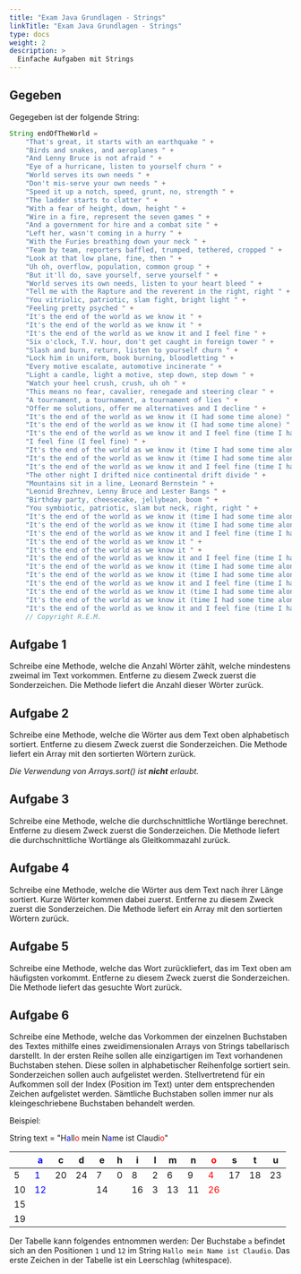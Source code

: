 ```yaml
---
title: "Exam Java Grundlagen - Strings"
linkTitle: "Exam Java Grundlagen - Strings"
type: docs
weight: 2
description: >
  Einfache Aufgaben mit Strings
---
```


## Gegeben
Gegegeben ist der folgende String:
```java
String endOfTheWorld =
    "That's great, it starts with an earthquake " +
    "Birds and snakes, and aeroplanes " +
    "And Lenny Bruce is not afraid " +
    "Eye of a hurricane, listen to yourself churn " +
    "World serves its own needs " +
    "Don't mis-serve your own needs " +
    "Speed it up a notch, speed, grunt, no, strength " +
    "The ladder starts to clatter " +
    "With a fear of height, down, height " +
    "Wire in a fire, represent the seven games " +
    "And a government for hire and a combat site " +
    "Left her, wasn't coming in a hurry " +
    "With the Furies breathing down your neck " +
    "Team by team, reporters baffled, trumped, tethered, cropped " +
    "Look at that low plane, fine, then " +
    "Uh oh, overflow, population, common group " +
    "But it'll do, save yourself, serve yourself " +
    "World serves its own needs, listen to your heart bleed " +
    "Tell me with the Rapture and the reverent in the right, right " +
    "You vitriolic, patriotic, slam fight, bright light " +
    "Feeling pretty psyched " +
    "It's the end of the world as we know it " +
    "It's the end of the world as we know it " +
    "It's the end of the world as we know it and I feel fine " +
    "Six o'clock, T.V. hour, don't get caught in foreign tower " +
    "Slash and burn, return, listen to yourself churn " +
    "Lock him in uniform, book burning, bloodletting " +
    "Every motive escalate, automotive incinerate " +
    "Light a candle, light a motive, step down, step down " +
    "Watch your heel crush, crush, uh oh " +
    "This means no fear, cavalier, renegade and steering clear " +
    "A tournament, a tournament, a tournament of lies " +
    "Offer me solutions, offer me alternatives and I decline " +
    "It's the end of the world as we know it (I had some time alone) " +
    "It's the end of the world as we know it (I had some time alone) " +
    "It's the end of the world as we know it and I feel fine (time I had some time alone) " +
    "I feel fine (I feel fine) " +
    "It's the end of the world as we know it (time I had some time alone) " +
    "It's the end of the world as we know it (time I had some time alone) " +
    "It's the end of the world as we know it and I feel fine (time I had some time alone) " +
    "The other night I drifted nice continental drift divide " +
    "Mountains sit in a line, Leonard Bernstein " +
    "Leonid Brezhnev, Lenny Bruce and Lester Bangs " +
    "Birthday party, cheesecake, jellybean, boom " +
    "You symbiotic, patriotic, slam but neck, right, right " +
    "It's the end of the world as we know it (time I had some time alone) " +
    "It's the end of the world as we know it (time I had some time alone) " +
    "It's the end of the world as we know it and I feel fine (time I had some time alone) " +
    "It's the end of the world as we know it " +
    "It's the end of the world as we know it " +
    "It's the end of the world as we know it and I feel fine (time I had some time alone) " +
    "It's the end of the world as we know it (time I had some time alone) " +
    "It's the end of the world as we know it (time I had some time alone) " +
    "It's the end of the world as we know it and I feel fine (time I had some time alone) " +
    "It's the end of the world as we know it (time I had some time alone) " +
    "It's the end of the world as we know it (time I had some time alone) " +
    "It's the end of the world as we know it and I feel fine (time I had some time alone)";
    // Copyright R.E.M.
```

## Aufgabe 1
Schreibe eine Methode, welche die Anzahl Wörter zählt, welche mindestens zweimal im Text vorkommen. Entferne zu diesem Zweck zuerst die Sonderzeichen.
Die Methode liefert die Anzahl dieser Wörter zurück.

## Aufgabe 2
Schreibe eine Methode, welche die Wörter aus dem Text oben alphabetisch sortiert. Entferne zu diesem Zweck zuerst die Sonderzeichen.
Die Methode liefert ein Array mit den sortierten Wörtern zurück.

_Die Verwendung von Arrays.sort() ist **nicht** erlaubt._

## Aufgabe 3
Schreibe eine Methode, welche die durchschnittliche Wortlänge berechnet. Entferne zu diesem Zweck zuerst die Sonderzeichen.
Die Methode liefert die durchschnittliche Wortlänge als Gleitkommazahl zurück.

## Aufgabe 4
Schreibe eine Methode, welche die Wörter aus dem Text nach ihrer Länge sortiert. Kurze Wörter kommen dabei zuerst. Entferne zu diesem Zweck zuerst die Sonderzeichen.
Die Methode liefert ein Array mit den sortierten Wörtern zurück.

## Aufgabe 5
Schreibe eine Methode, welche das Wort zurückliefert, das im Text oben am häufigsten vorkommt. Entferne zu diesem Zweck zuerst die Sonderzeichen.
Die Methode liefert das gesuchte Wort zurück.

## Aufgabe 6
[//]: # (Alte Beschreibung V1)
[//]: # (Schreibe eine Methode, welche die einzelnen Buchstaben des Textes in ein zweidimensionales Array von Strings überführt.)
[//]: # (Die erste Dimension hat dabei die Grösse der verschiedenen vorkommenden Zeichen im Text in alphabetischer Reihenfolge.)
[//]: # (Sonderzeichen sind ebenfalls Teil dieser alphabetischen Reihenfolge, die Sortierung richtet sich nach dem Integer-Wert der einzelnen Zeichen.)
[//]: # (Die zweite Dimension enthält pro Zeichen ein Array mit den Positionen der Zeichen im Text. An erster Stelle steht dabei das jeweilige Zeichen.)
[//]: # (Sämtliche Buchstaben sollen immer nur als kleingeschriebene Buchstaben behandelt werden.)

[//]: # (Alte Beschreibung V2)
[//]: # (Schreibe eine Methode, welche die einzelnen Buchstaben des Textes in ein zweidimensionales Array von Strings überführt.)
[//]: # (In der ersten Reihe sollen alle einzigartigen im Text vorhandenen Buchstaben stehen. )
[//]: # (Diese sollen in alphabetischer Reihenfolge sortiert sein. Sonderzeichen sollen auch aufgelistet werden.)
[//]: # (Unter jedem Buchstaben sollen fortlaufend die Positionen&#40;index&#41; im Text dargestellt werden.)
[//]: # (Sämtliche Buchstaben sollen immer nur als kleingeschriebene Buchstaben behandelt werden.)

Schreibe eine Methode, welche das Vorkommen der einzelnen Buchstaben des Textes mithilfe eines zweidimensionalen Arrays von Strings tabellarisch darstellt.
In der ersten Reihe sollen alle einzigartigen im Text vorhandenen Buchstaben stehen.
Diese sollen in alphabetischer Reihenfolge sortiert sein. Sonderzeichen sollen auch aufgelistet werden.
Stellvertretend für ein Aufkommen soll der Index (Position im Text) unter dem entsprechenden Zeichen aufgelistet werden.
Sämtliche Buchstaben sollen immer nur als kleingeschriebene Buchstaben behandelt werden.

Beispiel:

String text = "H<span style="color: blue">a</span>ll<span style="color: red">o</span> mein N<span style="color: blue">a</span>me ist Claudi<span style="color: red">o</span>"

|     | <span style="color: blue">a</span>  |  c  |  d  |  e  |  h  |  i  |  l  |  m  |  n  | <span style="color: red">o</span>  |  s  |  t  |  u  |
| --- |-------------------------------------| --- | --- | --- | --- | --- | --- | --- | --- |------------------------------------| --- | --- | --- |
|   5 | <span style="color: blue">1</span>  |  20 |  24 |   7 |   0 |   8 |   2 |   6 |   9 | <span style="color: red">4</span>  |  17 |  18 |  23 |
|  10 | <span style="color: blue">12</span> |     |     |  14 |     |  16 |   3 |  13 |  11 | <span style="color: red">26</span> |     |     |     |  
|  15 |                                     |     |     |     |     |     |     |     |     |                                    |     |     |     |
|  19 |                                     |     |     |     |     |     |     |     |     |                                    |     |     |     |

Der Tabelle kann folgendes entnommen werden:
Der Buchstabe `a` befindet sich an den Positionen `1` und `12` im String `Hallo mein Name ist Claudio`.
Das erste Zeichen in der Tabelle ist ein Leerschlag (whitespace).